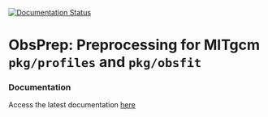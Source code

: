 [![Documentation Status](https://readthedocs.org/projects/obsprep/badge/?version=latest)](https://obsprep.readthedocs.io/en/latest/?badge=latest)

# ObsPrep: Preprocessing for MITgcm `pkg/profiles` and `pkg/obsfit`

### Documentation
Access the latest documentation [here](https://obsprep.readthedocs.io/en/latest/)
